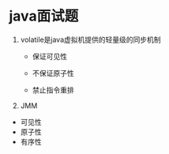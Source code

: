 # java面试题

1. volatile是java虚拟机提供的轻量级的同步机制

   - 保证可见性

   - 不保证原子性

   - 禁止指令重排

2.  JMM

- 可见性
- 原子性
- 有序性

